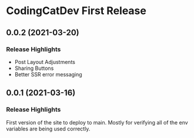 # CodingCatDev First Release

## 0.0.2 (2021-03-20)

### Release Highlights

- Post Layout Adjustments
- Sharing Buttons
- Better SSR error messaging

## 0.0.1 (2021-03-16)

### Release Highlights

First version of the site to deploy to main. Mostly for verifying all of the env variables are being used correctly.